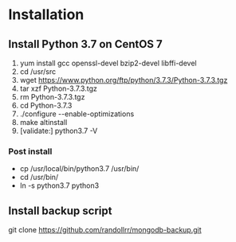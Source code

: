 # Installation

## Install Python 3.7 on CentOS 7
1. yum install gcc openssl-devel bzip2-devel libffi-devel
2. cd /usr/src
3. wget https://www.python.org/ftp/python/3.7.3/Python-3.7.3.tgz
4. tar xzf Python-3.7.3.tgz
5. rm Python-3.7.3.tgz
6. cd Python-3.7.3
7. ./configure --enable-optimizations
8. make altinstall
9. [validate:] python3.7 -V

### Post install
* cp /usr/local/bin/python3.7 /usr/bin/
* cd /usr/bin/
* ln -s python3.7 python3

## Install backup script
git clone https://github.com/randollrr/mongodb-backup.git

